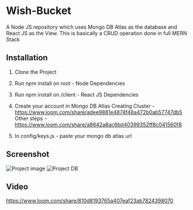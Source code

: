 # Wish-Bucket

A Node JS repository which uses Mongo DB Atlas as the database and React JS as the View. This is basically a CRUD operation done in full MERN Stack

## Installation
1. Clone the Project 
2. Run npm install on root - Node Dependencies
3. Run npm install on /client - React JS Dependencies
3. Create your account in Mongo DB Atlas
Creating Cluster - https://www.loom.com/share/adee9881e4874f48a472b0ab57747db5
Other steps - https://www.loom.com/share/a8642a8ac6bd40399352ff8c041560f8

4. In config/keys.js - paste your mongo db atlas url

## Screenshot
<img src='https://user-images.githubusercontent.com/15896579/71648632-d561f880-2d2c-11ea-840c-5968e9667d4f.png' alt="Project image"/>
<img src='https://user-images.githubusercontent.com/15896579/71648635-d8f57f80-2d2c-11ea-94e3-f90929359d17.png' alt="Project DB"/>

## Video
https://www.loom.com/share/810d8193765a407eaf23ab7824398070
